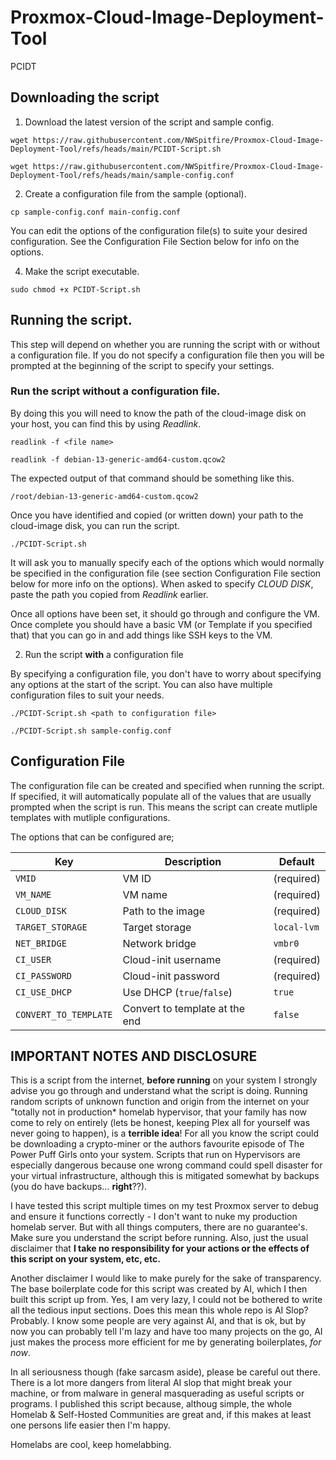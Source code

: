 # Proxmox-Cloud-Image-Deployment-Tool
PCIDT

## Downloading the script

1. Download the latest version of the script and sample config.

```
wget https://raw.githubusercontent.com/NWSpitfire/Proxmox-Cloud-Image-Deployment-Tool/refs/heads/main/PCIDT-Script.sh

wget https://raw.githubusercontent.com/NWSpitfire/Proxmox-Cloud-Image-Deployment-Tool/refs/heads/main/sample-config.conf
```

2. Create a configuration file from the sample (optional).

``` 
cp sample-config.conf main-config.conf
```
You can edit the options of the configuration file(s) to suite your desired configuration. See the Configuration File Section below for info on the options.

4. Make the script executable.

```
sudo chmod +x PCIDT-Script.sh
```

## Running the script.

This step will depend on whether you are running the script with or without a configuration file. If you do not specify a configuration file then you will be prompted at the beginning of the script to specify your settings.

### Run the script without a configuration file.

By doing this you will need to know the path of the cloud-image disk on your host, you can find this by using *Readlink*.

```
readlink -f <file name>

readlink -f debian-13-generic-amd64-custom.qcow2
```

The expected output of that command should be something like this.
```
/root/debian-13-generic-amd64-custom.qcow2
```

Once you have identified and copied (or written down) your path to the cloud-image disk, you can run the script.

```
./PCIDT-Script.sh
```

It will ask you to manually specify each of the options which would normally be specified in the configuration file (see section Configuration File section below for more info on the options). When asked to specify *CLOUD DISK*, paste the path you copied from *Readlink* earlier.

Once all options have been set, it should go through and configure the VM. Once complete you should have a basic VM (or Template if you specified that) that you can go in and add things like SSH keys to the VM.


2. Run the script **with** a configuration file

By specifying a configuration file, you don't have to worry about specifying any options at the start of the script. You can also have multiple configuration files to suit your needs.

```
./PCIDT-Script.sh <path to configuration file>

./PCIDT-Script.sh sample-config.conf
```


## Configuration File

The configuration file can be created and specified when running the script. If specified, it will automatically populate all of the values that are usually prompted when the script is run. This means the script can create mutliple templates with mutliple configurations.

The options that can be configured are;

| Key                   | Description                    | Default     |
| --------------------- | ------------------------------ | ----------- |
| `VMID`                | VM ID                          | (required)  |
| `VM_NAME`             | VM name                        | (required)  |
| `CLOUD_DISK`          | Path to the image              | (required)  |
| `TARGET_STORAGE`      | Target storage                 | `local-lvm` |
| `NET_BRIDGE`          | Network bridge                 | `vmbr0`     |
| `CI_USER`             | Cloud-init username            | (required)  |
| `CI_PASSWORD`         | Cloud-init password            | (required)  |
| `CI_USE_DHCP`         | Use DHCP (`true`/`false`)      | `true`      |
| `CONVERT_TO_TEMPLATE` | Convert to template at the end | `false`     |

## IMPORTANT NOTES AND DISCLOSURE

This is a script from the internet, **before running** on your system I strongly advise you go through and understand what the script is doing. Running random scripts of unknown function and origin from the internet on your "totally not in production* homelab hypervisor, that your family has now come to rely on entirely (lets be honest, keeping Plex all for yourself was never going to happen), is a **terrible idea**! 
For all you know the script could be downloading a crypto-miner or the authors favourite episode of The Power Puff Girls onto your system. Scripts that run on Hypervisors are especially dangerous because one wrong command could spell disaster for your virtual infrastructure, although this is mitigated somewhat by backups (you do have backups... **right**??).

I have tested this script multiple times on my test Proxmox server to debug and ensure it functions correctly - I don't want to nuke my production homelab server. But with all things computers, there are no guarantee's. Make sure you understand the script before running. Also, just the usual disclaimer that **I take no responsibility for your actions or the effects of this script on your system, etc, etc.**

Another disclaimer I would like to make purely for the sake of transparency. The base boilerplate code for this script was created by AI, which I then built this script up from. Yes, I am very lazy, I could not be bothered to write all the tedious input sections. Does this mean this whole repo is AI Slop? Probably. I know some people are very against AI, and that is ok, but by now you can probably tell I'm lazy and have too many projects on the go, AI just makes the process more efficient for me by generating boilerplates, *for now*.

In all seriousness though (fake sarcasm aside), please be careful out there. There is a lot more dangers from literal AI slop that might break your machine, or from malware in general masquerading as useful scripts or programs. I published this script because, althoug simple, the whole Homelab & Self-Hosted Communities are great and, if this makes at least one persons life easier then I'm happy.

Homelabs are cool, keep homelabbing.
